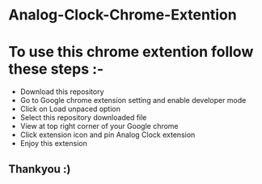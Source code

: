 # Analog-Clock-Chrome-Extention

<h1> To use this chrome extention follow these steps :- </h1>

<ul>
<li>Download this repository</li>
<li>Go to Google chrome extension setting and enable developer mode</li>
<li>Click on Load unpaced option</li>
<li>Select this repository downloaded file</li>
<li>View at top right corner of your Google chrome </li>
<li>Click extension icon and pin Analog Clock extension</li>
<li>Enjoy this extension</li>
</ul>

<h2>Thankyou :) </h2>
